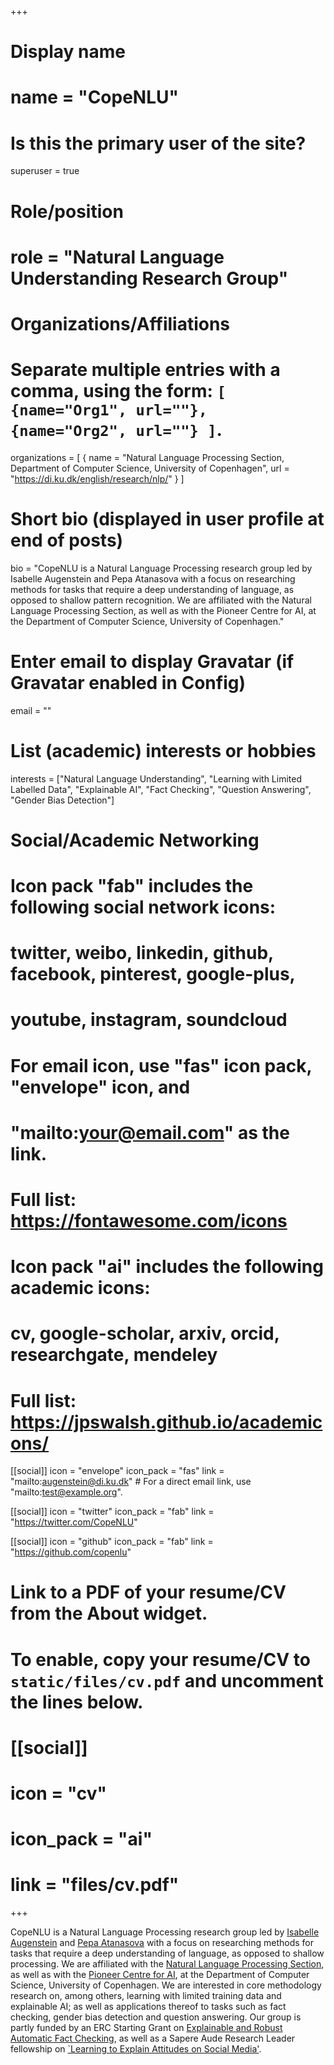 +++
# Display name
# name = "CopeNLU"

# Is this the primary user of the site?
superuser = true

# Role/position
# role = "Natural Language Understanding Research Group"

# Organizations/Affiliations
#   Separate multiple entries with a comma, using the form: `[ {name="Org1", url=""}, {name="Org2", url=""} ]`.
organizations = [ { name = "Natural Language Processing Section, Department of Computer Science, University of Copenhagen", url = "https://di.ku.dk/english/research/nlp/" } ]

# Short bio (displayed in user profile at end of posts)
bio = "CopeNLU is a Natural Language Processing research group led by Isabelle Augenstein and Pepa Atanasova with a focus on researching methods for tasks that require a deep understanding of language, as opposed to shallow pattern recognition. We are affiliated with the Natural Language Processing Section, as well as with the Pioneer Centre for AI, at the Department of Computer Science, University of Copenhagen."

# Enter email to display Gravatar (if Gravatar enabled in Config)
email = ""

# List (academic) interests or hobbies
interests = ["Natural Language Understanding", "Learning with Limited Labelled Data", "Explainable AI", "Fact Checking", "Question Answering", "Gender Bias Detection"]


# Social/Academic Networking
#
# Icon pack "fab" includes the following social network icons:
#
#   twitter, weibo, linkedin, github, facebook, pinterest, google-plus,
#   youtube, instagram, soundcloud
#
#   For email icon, use "fas" icon pack, "envelope" icon, and
#   "mailto:your@email.com" as the link.
#
#   Full list: https://fontawesome.com/icons
#
# Icon pack "ai" includes the following academic icons:
#
#   cv, google-scholar, arxiv, orcid, researchgate, mendeley
#
#   Full list: https://jpswalsh.github.io/academicons/

[[social]]
  icon = "envelope"
  icon_pack = "fas"
  link = "mailto:augenstein@di.ku.dk"  # For a direct email link, use "mailto:test@example.org".

[[social]]
  icon = "twitter"
  icon_pack = "fab"
  link = "https://twitter.com/CopeNLU"

[[social]]
  icon = "github"
  icon_pack = "fab"
  link = "https://github.com/copenlu"

# Link to a PDF of your resume/CV from the About widget.
# To enable, copy your resume/CV to `static/files/cv.pdf` and uncomment the lines below.
# [[social]]
#   icon = "cv"
#   icon_pack = "ai"
#   link = "files/cv.pdf"

+++

CopeNLU is a Natural Language Processing research group led by <a href="http://isabelleaugenstein.github.io">Isabelle Augenstein</a> and <a href="https://apepa.github.io/">Pepa Atanasova</a> with a focus on researching methods for tasks that require a deep understanding of language, as opposed to shallow processing.
We are affiliated with the <a href="https://di.ku.dk/english/research/nlp/">Natural Language Processing Section</a>, as well as with the <a href="https://www.aicentre.dk/">Pioneer Centre for AI</a>, at the Department of Computer Science, University of Copenhagen. We are interested in core methodology research on, among others, learning with limited training data and explainable AI; as well as applications thereof to tasks such as fact checking, gender bias detection and question answering. Our group is partly funded by an ERC Starting Grant on <a href="https://cordis.europa.eu/project/id/101077481">Explainable and Robust Automatic Fact Checking</a>, as well as a Sapere Aude Research Leader fellowship on <a href="https://dff.dk/en/grants/research-leaders-2020/researchleader-14">`Learning to Explain Attitudes on Social Media'</a>.
